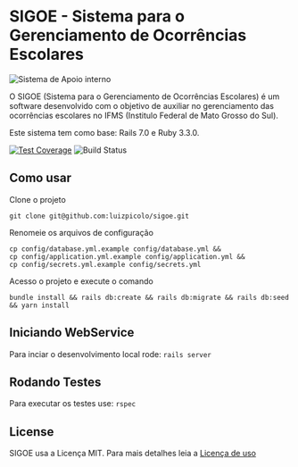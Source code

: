 # SIGOE - Sistema para o Gerenciamento de Ocorrências Escolares

![Sistema de Apoio interno](https://raw.githubusercontent.com/luizpicolo/sigoe/master/app/assets/images/logo_ifms.png?token=ABT0W4aSOnogYpUeUhFZlcp1WgNYR34Gks5Yv3kuwA%3D%3D)

O SIGOE (Sistema para o Gerenciamento de Ocorrências Escolares) é um software desenvolvido com o objetivo de auxiliar no gerenciamento das ocorrências escolares no IFMS (Institulo Federal de Mato Grosso do Sul).

Este sistema tem como base: Rails 7.0 e Ruby 3.3.0.

[![Test Coverage](https://api.codeclimate.com/v1/badges/a99a88d28ad37a79dbf6/test_coverage)](https://codeclimate.com/github/luizpicolo/sigoe/test_coverage)
![Build Status](https://img.shields.io/circleci/project/github/luizpicolo/sigoe.svg)

## Como usar

Clone o projeto

    git clone git@github.com:luizpicolo/sigoe.git

Renomeie os arquivos de configuração

    cp config/database.yml.example config/database.yml &&
    cp config/application.yml.example config/application.yml &&
    cp config/secrets.yml.example config/secrets.yml

Acesso o projeto e execute o comando

    bundle install && rails db:create && rails db:migrate && rails db:seed && yarn install

## Iniciando WebService

Para inciar o desenvolvimento local rode: `rails server`

## Rodando Testes

Para executar os testes use: `rspec`

## License

SIGOE usa a Licença MIT. Para mais detalhes leia a [Licença de uso](./LICENSE.txt)
